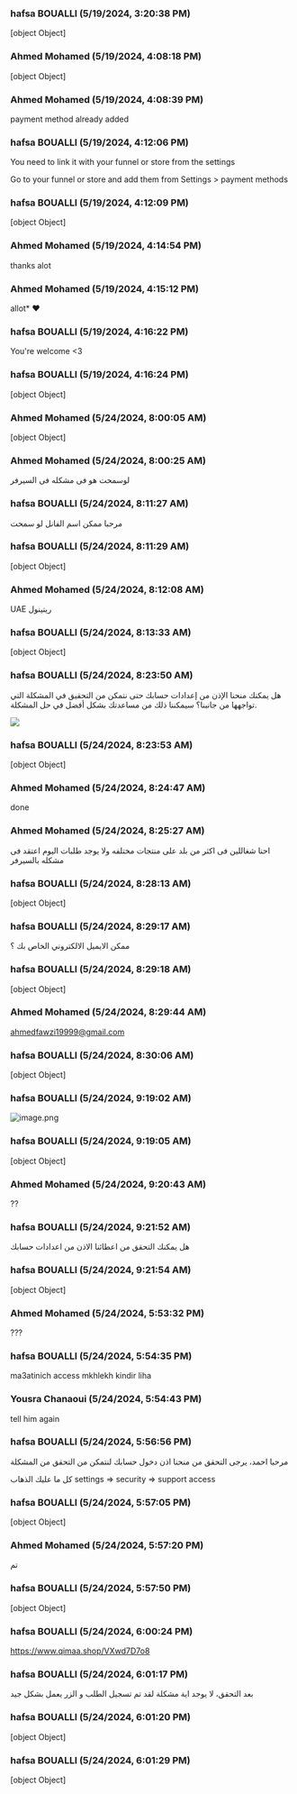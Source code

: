### hafsa BOUALLI (5/19/2024, 3:20:38 PM)

[object Object]

### Ahmed Mohamed (5/19/2024, 4:08:18 PM)

[object Object]

### Ahmed Mohamed (5/19/2024, 4:08:39 PM)

payment method already added

### hafsa BOUALLI (5/19/2024, 4:12:06 PM)

You need to link it with your funnel or store from the settings

Go to your funnel or store and add them from Settings > payment methods

### hafsa BOUALLI (5/19/2024, 4:12:09 PM)

[object Object]

### Ahmed Mohamed (5/19/2024, 4:14:54 PM)

thanks alot

### Ahmed Mohamed (5/19/2024, 4:15:12 PM)

allot* ♥

### hafsa BOUALLI (5/19/2024, 4:16:22 PM)

You're welcome <3

### hafsa BOUALLI (5/19/2024, 4:16:24 PM)

[object Object]

### Ahmed Mohamed (5/24/2024, 8:00:05 AM)

[object Object]

### Ahmed Mohamed (5/24/2024, 8:00:25 AM)

لوسمحت هو فى مشكله فى السيرفر

### hafsa BOUALLI (5/24/2024, 8:11:27 AM)

مرحبا 
ممكن اسم الفانل لو سمحت

### hafsa BOUALLI (5/24/2024, 8:11:29 AM)

[object Object]

### Ahmed Mohamed (5/24/2024, 8:12:08 AM)

UAE ريتينول

### hafsa BOUALLI (5/24/2024, 8:13:33 AM)

[object Object]

### hafsa BOUALLI (5/24/2024, 8:23:50 AM)

هل يمكنك منحنا الإذن من إعدادات حسابك حتى نتمكن من التحقيق في المشكلة التي تواجهها من جانبنا؟ سيمكننا ذلك من مساعدتك بشكل أفضل في حل المشكلة. 

![](https://storage.crisp.chat/users/upload/operator/77cc42314787b400/d35cced9-c1a9-49e7-9b4b-827547_1r8fjjc.png)

### hafsa BOUALLI (5/24/2024, 8:23:53 AM)

[object Object]

### Ahmed Mohamed (5/24/2024, 8:24:47 AM)

done

### Ahmed Mohamed (5/24/2024, 8:25:27 AM)

احنا شغاللين فى اكثر من بلد على منتجات مختلفه ولا يوجد طلبات اليوم اعتقد فى مشكله بالسيرفر

### hafsa BOUALLI (5/24/2024, 8:28:13 AM)

[object Object]

### hafsa BOUALLI (5/24/2024, 8:29:17 AM)

ممكن الايميل الالكتروني الخاص بك ؟

### hafsa BOUALLI (5/24/2024, 8:29:18 AM)

[object Object]

### Ahmed Mohamed (5/24/2024, 8:29:44 AM)

ahmedfawzi19999@gmail.com

### hafsa BOUALLI (5/24/2024, 8:30:06 AM)

[object Object]

### hafsa BOUALLI (5/24/2024, 9:19:02 AM)

![image.png](https://storage.crisp.chat/users/upload/session/ee7a46e7184f7800/image_15fjx30.png)

### hafsa BOUALLI (5/24/2024, 9:19:05 AM)

[object Object]

### Ahmed Mohamed (5/24/2024, 9:20:43 AM)

??

### hafsa BOUALLI (5/24/2024, 9:21:52 AM)

هل يمكنك التحقق من اعطائنا الاذن من اعدادات حسابك

### hafsa BOUALLI (5/24/2024, 9:21:54 AM)

[object Object]

### Ahmed Mohamed (5/24/2024, 5:53:32 PM)

???

### hafsa BOUALLI (5/24/2024, 5:54:35 PM)

ma3atinich access mkhlekh kindir liha

### Yousra Chanaoui (5/24/2024, 5:54:43 PM)

tell him again

### hafsa BOUALLI (5/24/2024, 5:56:56 PM)

مرحبا احمد، 
يرجى التحقق من منحنا اذن دخول حسابك لنتمكن من التحقق من المشكلة 

كل ما عليك الذهاب settings => security => support access

### hafsa BOUALLI (5/24/2024, 5:57:05 PM)

[object Object]

### Ahmed Mohamed (5/24/2024, 5:57:20 PM)

تم

### hafsa BOUALLI (5/24/2024, 5:57:50 PM)

[object Object]

### hafsa BOUALLI (5/24/2024, 6:00:24 PM)

https://www.qimaa.shop/VXwd7D7o8

### hafsa BOUALLI (5/24/2024, 6:01:17 PM)

بعد التحقق، لا يوجد اية مشكلة لقد تم تسجيل الطلب و الزر يعمل بشكل جيد

### hafsa BOUALLI (5/24/2024, 6:01:20 PM)

[object Object]

### hafsa BOUALLI (5/24/2024, 6:01:29 PM)

[object Object]
